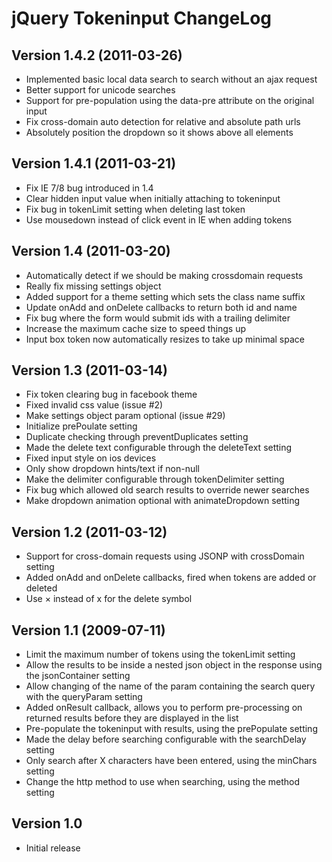 jQuery Tokeninput ChangeLog
===========================

Version 1.4.2 (2011-03-26)
--------------------------
- Implemented basic local data search to search without an ajax request
- Better support for unicode searches
- Support for pre-population using the data-pre attribute on the original input
- Fix cross-domain auto detection for relative and absolute path urls
- Absolutely position the dropdown so it shows above all elements

Version 1.4.1 (2011-03-21)
--------------------------
- Fix IE 7/8 bug introduced in 1.4
- Clear hidden input value when initially attaching to tokeninput
- Fix bug in tokenLimit setting when deleting last token
- Use mousedown instead of click event in IE when adding tokens

Version 1.4 (2011-03-20)
------------------------
- Automatically detect if we should be making crossdomain requests
- Really fix missing settings object
- Added support for a theme setting which sets the class name suffix
- Update onAdd and onDelete callbacks to return both id and name
- Fix bug where the form would submit ids with a trailing delimiter
- Increase the maximum cache size to speed things up
- Input box token now automatically resizes to take up minimal space

Version 1.3 (2011-03-14)
------------------------
- Fix token clearing bug in facebook theme
- Fixed invalid css value (issue #2)
- Make settings object param optional (issue #29)
- Initialize prePoulate setting
- Duplicate checking through preventDuplicates setting
- Made the delete text configurable through the deleteText setting
- Fixed input style on ios devices
- Only show dropdown hints/text if non-null
- Make the delimiter configurable through tokenDelimiter setting
- Fix bug which allowed old search results to override newer searches
- Make dropdown animation optional with animateDropdown setting

Version 1.2 (2011-03-12)
------------------------
- Support for cross-domain requests using JSONP with crossDomain setting
- Added onAdd and onDelete callbacks, fired when tokens are added or deleted
- Use &times; instead of x for the delete symbol

Version 1.1 (2009-07-11)
------------------------
- Limit the maximum number of tokens using the tokenLimit setting
- Allow the results to be inside a nested json object in the response using the
  jsonContainer setting
- Allow changing of the name of the param containing the search query with the
  queryParam setting
- Added onResult callback, allows you to perform pre-processing on returned
  results before they are displayed in the list
- Pre-populate the tokeninput with results, using the prePopulate setting
- Made the delay before searching configurable with the searchDelay setting
- Only search after X characters have been entered, using the minChars setting
- Change the http method to use when searching, using the method setting

Version 1.0
-----------
- Initial release